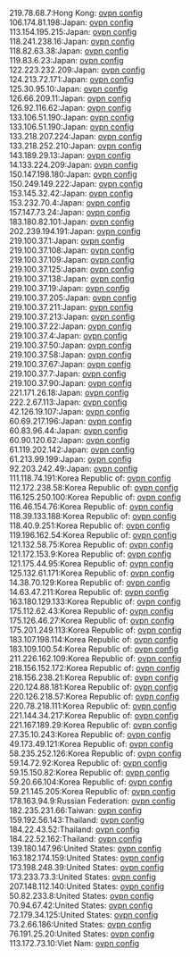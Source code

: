 219.78.68.7:Hong Kong: [ovpn config](vpn/219_78_68_7.ovpn)  
106.174.81.198:Japan: [ovpn config](vpn/106_174_81_198.ovpn)  
113.154.195.215:Japan: [ovpn config](vpn/113_154_195_215.ovpn)  
118.241.238.16:Japan: [ovpn config](vpn/118_241_238_16.ovpn)  
118.82.63.38:Japan: [ovpn config](vpn/118_82_63_38.ovpn)  
119.83.6.23:Japan: [ovpn config](vpn/119_83_6_23.ovpn)  
122.223.232.209:Japan: [ovpn config](vpn/122_223_232_209.ovpn)  
124.213.72.171:Japan: [ovpn config](vpn/124_213_72_171.ovpn)  
125.30.95.10:Japan: [ovpn config](vpn/125_30_95_10.ovpn)  
126.66.209.11:Japan: [ovpn config](vpn/126_66_209_11.ovpn)  
126.92.116.62:Japan: [ovpn config](vpn/126_92_116_62.ovpn)  
133.106.51.190:Japan: [ovpn config](vpn/133_106_51_190.ovpn)  
133.106.51.190:Japan: [ovpn config](vpn/133_106_51_190.ovpn)  
133.218.207.224:Japan: [ovpn config](vpn/133_218_207_224.ovpn)  
133.218.252.210:Japan: [ovpn config](vpn/133_218_252_210.ovpn)  
143.189.29.13:Japan: [ovpn config](vpn/143_189_29_13.ovpn)  
14.133.224.209:Japan: [ovpn config](vpn/14_133_224_209.ovpn)  
150.147.198.180:Japan: [ovpn config](vpn/150_147_198_180.ovpn)  
150.249.149.222:Japan: [ovpn config](vpn/150_249_149_222.ovpn)  
153.145.32.42:Japan: [ovpn config](vpn/153_145_32_42.ovpn)  
153.232.70.4:Japan: [ovpn config](vpn/153_232_70_4.ovpn)  
157.147.73.24:Japan: [ovpn config](vpn/157_147_73_24.ovpn)  
183.180.82.101:Japan: [ovpn config](vpn/183_180_82_101.ovpn)  
202.239.194.191:Japan: [ovpn config](vpn/202_239_194_191.ovpn)  
219.100.37.1:Japan: [ovpn config](vpn/219_100_37_1.ovpn)  
219.100.37.108:Japan: [ovpn config](vpn/219_100_37_108.ovpn)  
219.100.37.109:Japan: [ovpn config](vpn/219_100_37_109.ovpn)  
219.100.37.125:Japan: [ovpn config](vpn/219_100_37_125.ovpn)  
219.100.37.138:Japan: [ovpn config](vpn/219_100_37_138.ovpn)  
219.100.37.19:Japan: [ovpn config](vpn/219_100_37_19.ovpn)  
219.100.37.205:Japan: [ovpn config](vpn/219_100_37_205.ovpn)  
219.100.37.211:Japan: [ovpn config](vpn/219_100_37_211.ovpn)  
219.100.37.213:Japan: [ovpn config](vpn/219_100_37_213.ovpn)  
219.100.37.22:Japan: [ovpn config](vpn/219_100_37_22.ovpn)  
219.100.37.4:Japan: [ovpn config](vpn/219_100_37_4.ovpn)  
219.100.37.50:Japan: [ovpn config](vpn/219_100_37_50.ovpn)  
219.100.37.58:Japan: [ovpn config](vpn/219_100_37_58.ovpn)  
219.100.37.67:Japan: [ovpn config](vpn/219_100_37_67.ovpn)  
219.100.37.7:Japan: [ovpn config](vpn/219_100_37_7.ovpn)  
219.100.37.90:Japan: [ovpn config](vpn/219_100_37_90.ovpn)  
221.171.26.18:Japan: [ovpn config](vpn/221_171_26_18.ovpn)  
222.2.67.113:Japan: [ovpn config](vpn/222_2_67_113.ovpn)  
42.126.19.107:Japan: [ovpn config](vpn/42_126_19_107.ovpn)  
60.69.217.196:Japan: [ovpn config](vpn/60_69_217_196.ovpn)  
60.83.96.44:Japan: [ovpn config](vpn/60_83_96_44.ovpn)  
60.90.120.62:Japan: [ovpn config](vpn/60_90_120_62.ovpn)  
61.119.202.142:Japan: [ovpn config](vpn/61_119_202_142.ovpn)  
61.213.99.199:Japan: [ovpn config](vpn/61_213_99_199.ovpn)  
92.203.242.49:Japan: [ovpn config](vpn/92_203_242_49.ovpn)  
111.118.74.191:Korea Republic of: [ovpn config](vpn/111_118_74_191.ovpn)  
112.172.238.58:Korea Republic of: [ovpn config](vpn/112_172_238_58.ovpn)  
116.125.250.100:Korea Republic of: [ovpn config](vpn/116_125_250_100.ovpn)  
116.46.154.76:Korea Republic of: [ovpn config](vpn/116_46_154_76.ovpn)  
118.39.133.188:Korea Republic of: [ovpn config](vpn/118_39_133_188.ovpn)  
118.40.9.251:Korea Republic of: [ovpn config](vpn/118_40_9_251.ovpn)  
119.196.162.54:Korea Republic of: [ovpn config](vpn/119_196_162_54.ovpn)  
121.132.58.75:Korea Republic of: [ovpn config](vpn/121_132_58_75.ovpn)  
121.172.153.9:Korea Republic of: [ovpn config](vpn/121_172_153_9.ovpn)  
121.175.44.95:Korea Republic of: [ovpn config](vpn/121_175_44_95.ovpn)  
125.132.61.171:Korea Republic of: [ovpn config](vpn/125_132_61_171.ovpn)  
14.38.70.129:Korea Republic of: [ovpn config](vpn/14_38_70_129.ovpn)  
14.63.47.211:Korea Republic of: [ovpn config](vpn/14_63_47_211.ovpn)  
163.180.129.133:Korea Republic of: [ovpn config](vpn/163_180_129_133.ovpn)  
175.112.62.43:Korea Republic of: [ovpn config](vpn/175_112_62_43.ovpn)  
175.126.46.27:Korea Republic of: [ovpn config](vpn/175_126_46_27.ovpn)  
175.201.249.113:Korea Republic of: [ovpn config](vpn/175_201_249_113.ovpn)  
183.107.198.114:Korea Republic of: [ovpn config](vpn/183_107_198_114.ovpn)  
183.109.100.54:Korea Republic of: [ovpn config](vpn/183_109_100_54.ovpn)  
211.226.162.109:Korea Republic of: [ovpn config](vpn/211_226_162_109.ovpn)  
218.156.152.172:Korea Republic of: [ovpn config](vpn/218_156_152_172.ovpn)  
218.156.238.21:Korea Republic of: [ovpn config](vpn/218_156_238_21.ovpn)  
220.124.88.181:Korea Republic of: [ovpn config](vpn/220_124_88_181.ovpn)  
220.126.218.57:Korea Republic of: [ovpn config](vpn/220_126_218_57.ovpn)  
220.78.218.111:Korea Republic of: [ovpn config](vpn/220_78_218_111.ovpn)  
221.144.34.217:Korea Republic of: [ovpn config](vpn/221_144_34_217.ovpn)  
221.167.189.29:Korea Republic of: [ovpn config](vpn/221_167_189_29.ovpn)  
27.35.10.243:Korea Republic of: [ovpn config](vpn/27_35_10_243.ovpn)  
49.173.49.121:Korea Republic of: [ovpn config](vpn/49_173_49_121.ovpn)  
58.235.252.126:Korea Republic of: [ovpn config](vpn/58_235_252_126.ovpn)  
59.14.72.92:Korea Republic of: [ovpn config](vpn/59_14_72_92.ovpn)  
59.15.150.82:Korea Republic of: [ovpn config](vpn/59_15_150_82.ovpn)  
59.20.66.104:Korea Republic of: [ovpn config](vpn/59_20_66_104.ovpn)  
59.21.145.205:Korea Republic of: [ovpn config](vpn/59_21_145_205.ovpn)  
178.163.94.9:Russian Federation: [ovpn config](vpn/178_163_94_9.ovpn)  
182.235.231.66:Taiwan: [ovpn config](vpn/182_235_231_66.ovpn)  
159.192.56.143:Thailand: [ovpn config](vpn/159_192_56_143.ovpn)  
184.22.43.52:Thailand: [ovpn config](vpn/184_22_43_52.ovpn)  
184.22.52.162:Thailand: [ovpn config](vpn/184_22_52_162.ovpn)  
139.180.147.96:United States: [ovpn config](vpn/139_180_147_96.ovpn)  
163.182.174.159:United States: [ovpn config](vpn/163_182_174_159.ovpn)  
173.198.248.39:United States: [ovpn config](vpn/173_198_248_39.ovpn)  
173.233.73.3:United States: [ovpn config](vpn/173_233_73_3.ovpn)  
207.148.112.140:United States: [ovpn config](vpn/207_148_112_140.ovpn)  
50.82.233.8:United States: [ovpn config](vpn/50_82_233_8.ovpn)  
70.94.67.42:United States: [ovpn config](vpn/70_94_67_42.ovpn)  
72.179.34.125:United States: [ovpn config](vpn/72_179_34_125.ovpn)  
73.2.66.186:United States: [ovpn config](vpn/73_2_66_186.ovpn)  
76.191.25.20:United States: [ovpn config](vpn/76_191_25_20.ovpn)  
113.172.73.10:Viet Nam: [ovpn config](vpn/113_172_73_10.ovpn)  
